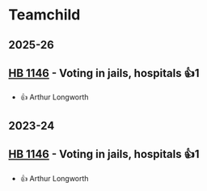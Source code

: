 # Teamchild
## 2025-26

## [HB 1146](/bill/2025-26/hb/1146/) - Voting in jails, hospitals 👍1  
* 👍 Arthur Longworth

## 2023-24

## [HB 1146](/bill/2023-24/hb/1146/) - Voting in jails, hospitals 👍1  
* 👍 Arthur Longworth
